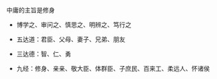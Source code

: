 中庸的主旨是修身

- 博学之、审问之、慎思之、明辨之、笃行之

- 五达道：君臣、父母、妻子、兄弟、朋友

- 三达德：智、仁、勇

- 九经：修身、亲亲、敬大臣、体群臣、子庶民、百来工、柔远人、怀诸侯

